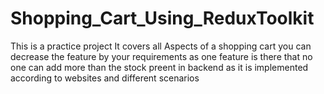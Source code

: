 # Shopping_Cart_Using_ReduxToolkit
This is a practice project
It covers all Aspects of a shopping cart
you can decrease the feature by your requirements as one feature is there that no one can add more than the stock preent in backend as it is implemented according to websites and different scenarios
